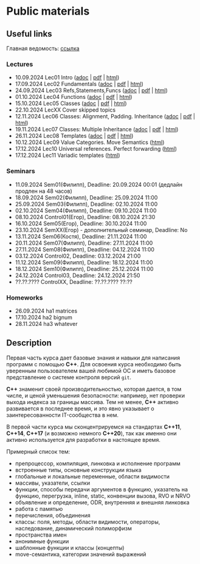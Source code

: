 # Public materials

## Useful links

Главная ведомость: [ссылка](https://docs.google.com/spreadsheets/d/1SvCU-OZ8IP7f32Tez5Olz0t2vpuykRampEqzcTDE-ro/edit)

### Lectures

- 10.09.2024 Lec01 Intro ([adoc](/lec-01-01/lec-01-01.adoc) | [pdf](/lec-01-01/lec-01-01.pdf) | [html](https://htmlpreview.github.io/?https://github.com/cpp-practice/moderncpp-course-2425-public/blob/main/lec-01-01/html/%D0%A1%2B%2B.html#/))
- 17.09.2024 Lec02 Fundamentals ([adoc](/lec-01-02/lec-01-02.adoc) | [pdf](/lec-01-02/lec-01-02.pdf) | [html](https://htmlpreview.github.io/?https://github.com/cpp-practice/moderncpp-course-2425-public/blob/main/lec-01-02/html/%D0%A1%2B%2B.html#/))
- 24.09.2024 Lec03 Refs,Statements,Funcs ([adoc](/lec-01-03/lec-01-03.adoc) | [pdf](/lec-01-03/lec-01-03.pdf) | [html](https://htmlpreview.github.io/?https://github.com/cpp-practice/moderncpp-course-2425-public/blob/main/lec-01-03/html/%D0%A1%2B%2B.html#/))
- 01.10.2024 Lec04 Functions ([adoc](/lec-01-04/lec-01-04.adoc) | [pdf](/lec-01-04/lec-01-04.pdf) | [html](https://htmlpreview.github.io/?https://github.com/cpp-practice/moderncpp-course-2425-public/blob/main/lec-01-04/html/%D0%A1%2B%2B.html#/))
- 15.10.2024 Lec05 Classes ([adoc](/lec-01-05/lec-01-05.adoc) | [pdf](/lec-01-05/lec-01-05.pdf) | [html](https://htmlpreview.github.io/?https://github.com/cpp-practice/moderncpp-course-2425-public/blob/main/lec-01-05/html/%D0%A1%2B%2B.html#/))
- 22.10.2024 LecXX Cover skipped topics
- 12.11.2024 Lec06 Classes: Alignment, Padding. Inheritance ([adoc](/lec-01-06/lec-01-06.adoc) | [pdf](/lec-01-06/lec-01-06.pdf) | [html](https://htmlpreview.github.io/?https://github.com/cpp-practice/moderncpp-course-2425-public/blob/main/lec-01-06/html/%D0%A1%2B%2B.html#/))
- 19.11.2024 Lec07 Classes: Multiple Inheritance ([adoc](/lec-01-07/lec-01-07.adoc) | [pdf](/lec-01-07/lec-01-07.pdf) | [html](https://htmlpreview.github.io/?https://github.com/cpp-practice/moderncpp-course-2425-public/blob/main/lec-01-07/html/%D0%A1%2B%2B.html#/))
- 26.11.2024 Lec08 Templates ([adoc](/lec-01-08/lec-01-08.adoc) | [pdf](/lec-01-08/lec-01-08.pdf) | [html](https://htmlpreview.github.io/?https://github.com/cpp-practice/moderncpp-course-2425-public/blob/main/lec-01-08/html/%D0%A1%2B%2B.html#/))
- 10.12.2024 Lec09 Value Categories. Move Semantics ([html](https://htmlpreview.github.io/?https://github.com/cpp-practice/moderncpp-course-2425-public/blob/main/lec-01-09/html/%D0%A1%2B%2B.html#/))
- 17.12.2024 Lec10 Universal references. Perfect forwarding ([html](https://htmlpreview.github.io/?https://github.com/cpp-practice/moderncpp-course-2425-public/blob/main/lec-01-10/html/%D0%A1%2B%2B.html#/))
- 17.12.2024 Lec11 Variadic templates ([html](https://htmlpreview.github.io/?https://github.com/cpp-practice/moderncpp-course-2425-public/blob/main/lec-01-11/html/%D0%A1%2B%2B.html#/))

### Seminars

- 11.09.2024 Sem01(Филипп), Deadline: 20.09.2024 00:01 (дедлайн продлен на 48 часов)
- 18.09.2024 Sem02(Филипп), Deadline: 25.09.2024 11:00
- 25.09.2024 Sem03(Филипп), Deadline: 02.10.2024 11:00
- 02.10.2024 Sem04(Филипп), Deadline: 09.10.2024 11:00
- 08.10.2024 Control01(Егор), Deadline: 08.10.2024 21:30
- 16.10.2024 Sem05(Егор), Deadline: 30.10.2024 11:00
- 23.10.2024 SemXX(Егор) - дополнительный семинар, Deadline: No
- 13.11.2024 Sem06(Костя), Deadline: 21.11.2024 11:00
- 20.11.2024 Sem07(Филипп), Deadline: 27.11.2024 11:00
- 27.11.2024 Sem08(Филипп), Deadline: 04.12.2024 11:00
- 03.12.2024 Control02, Deadline: 03.12.2024 21:00
- 11.12.2024 Sem09(Филипп), Deadline: 18.12.2024 11:00
- 18.12.2024 Sem10(Филипп), Deadline: 25.12.2024 11:00
- 24.12.2024 Control03, Deadline: 24.12.2024 21:50
- ??.??.???? ControlXX, Deadline: ??.??.???? ??:??

### Homeworks

- 26.09.2024 ha1 matrices
- 17.10.2024 ha2 bignum
- 28.11.2024 ha3 whatever

## Description

Первая часть курса дает базовые знания и навыки для написания программ с помощью **С++**. Для освоения курса необходимо быть уверенным пользователем вашей любимой ОС и иметь базовое представление о системе контроля версий `git`.

**C++** знаменит своей производительностью, которая дается, в том числе, и ценой уменьшения безопасности: например, нет проверки выхода индекса за границы массива. Тем не менее, **C++** активно развивается в последнее время, и это явно указывает о заинтересованности IT-сообщества в нем.

В первой части курса мы сконцентрируемся на стандартах **C++11**, **C++14**, **C++17** (и возможно немного **C++20**), так как именно они активно используется для разработки в настоящее время.

Примерный список тем:

 - препроцессор, компиляция, линковка и исполнение программ
 - встроенные типы, основные конструкции языка
 - глобальные и локальные переменные, области видимости
 - массивы, указатели, ссылки
 - функции, способы передачи аргументов в функцию, указатель на функцию, перегрузка, inline, static, конвенции вызова, RVO и NRVO
 - объявление и определение, ODR, внутренняя и внешняя линковка
 - работа с памятью
 - перечисления, объединения
 - классы: поля, методы, области видимости, операторы, наследование, динамический полиморфизм
 - пространства имен
 - анонимные функции
 - шаблонные функции и классы (концепты)
 - move-семантика, категории значений выражений
